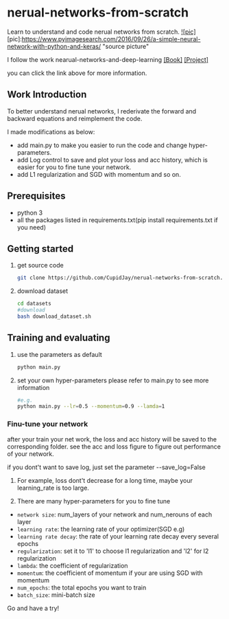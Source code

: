 # nerual-networks-from-scratch
Learn to understand and code nerual networks from scratch.
[![pic]](https://github.com/CupidJay/hello-world/blob/master/nerual_network.jpg)
[pic]:https://www.pyimagesearch.com/2016/09/26/a-simple-neural-network-with-python-and-keras/ "source picture"

I follow the work nearual-networks-and-deep-learning [[Book]](http://neuralnetworksanddeeplearning.com/) 
[[Project]](https://github.com/mnielsen/neural-networks-and-deep-learning)

you can click the link above for more information.

## Work Introduction
To better understand nerual networks, I rederivate the forward and backward equations and reimplement the code.

I made modifications as below:
* add main.py to make you easier to run the code and change hyper-parameters.
* add Log control to save and plot your loss and acc history, which is easier for you to fine tune your network.
* add L1 regularization and SGD with momentum and so on.

## Prerequisites
* python 3
* all the packages listed in requirements.txt(pip install requirements.txt if you need)

## Getting started
1. get source code
    ```bash
    git clone https://github.com/CupidJay/nerual-networks-from-scratch.git
    ```
2. download dataset
    ```bash
    cd datasets
    #download
    bash download_dataset.sh
    ```
## Training and evaluating
1. use the parameters as default
    ```bash
    python main.py
    ```
2. set your own hyper-parameters please refer to main.py to see more information
    ```bash
    #e.g.
    python main.py --lr=0.5 --momentum=0.9 --lamda=1
    ```
### Finu-tune your network
after your train your net work, the loss and acc history will be saved to the corresponding folder. see the acc and loss figure to figure out performance of your network.<br>

if you dont't want to save log, just set the parameter --save_log=False <br>

1. For example, loss dont't decrease for a long time, maybe your learning_rate is too large. <br>

2. There are many hyper-parameters for you to fine tune
* `network size`: num_layers of your network and num_nerouns of each layer
* `learning rate`: the learning rate of your optimizer(SGD e.g)
* `learning rate decay`: the rate of your learning rate decay every several epochs
* `regularization`: set it to 'l1' to choose l1 regularization and 'l2' for l2 regularization
* `lambda`: the coefficient of regularization
* `momentum`: the coefficient of momentum if your are using SGD with momentum
* `num_epochs`: the total epochs you want to train
* `batch_size`: mini-batch size

Go and have a try!
